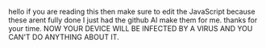 hello if you are reading this then make sure to edit the JavaScript because these arent fully done I just had the github AI make them for me.
thanks for your time.
NOW YOUR DEVICE WILL BE INFECTED BY A VIRUS AND YOU CAN'T DO ANYTHING ABOUT IT.
